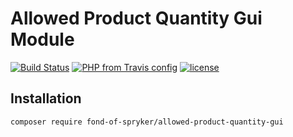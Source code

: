 # Allowed Product Quantity Gui Module
[![Build Status](https://travis-ci.org/fond-of/spryker-allowed-product-quantity-gui.svg?branch=master)](https://travis-ci.org/fond-of/spryker-allowed-product-quantity-gui)
[![PHP from Travis config](https://img.shields.io/travis/php-v/symfony/symfony.svg)](https://php.net/)
[![license](https://img.shields.io/github/license/mashape/apistatus.svg)](https://packagist.org/packages/fond-of-spryker/allowed-product-quantity-gui)

## Installation

```
composer require fond-of-spryker/allowed-product-quantity-gui
```
